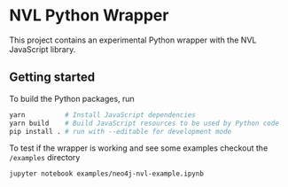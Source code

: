 # NVL Python Wrapper

This project contains an experimental Python wrapper with the NVL JavaScript library.

## Getting started

To build the Python packages, run

```sh
yarn          # Install JavaScript dependencies
yarn build    # Build JavaScript resources to be used by Python code
pip install . # run with --editable for development mode
```

To test if the wrapper is working and see some examples checkout the `/examples` directory

```sh
jupyter notebook examples/neo4j-nvl-example.ipynb
```
